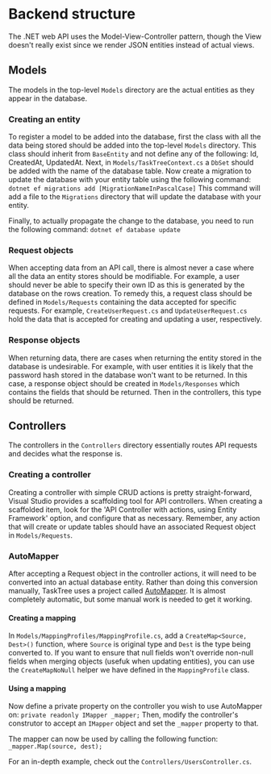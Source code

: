 # Backend structure

The .NET web API uses the Model-View-Controller pattern, though the View doesn't really exist since we render JSON entities instead of actual views.

## Models
The models in the top-level `Models` directory are the actual entities as they appear in the database.

### Creating an entity
To register a model to be added into the database, first the class with all the data being stored should be added into the top-level `Models` directory. This class should inherit from `BaseEntity` and not define any of the following: Id, CreatedAt, UpdatedAt.
Next, in `Models/TaskTreeContext.cs` a `DbSet` should be added with the name of the database table.
Now create a migration to update the database with your entity table using the following command:
`dotnet ef migrations add [MigrationNameInPascalCase]`
This command will add a file to the `Migrations` directory that will update the database with your entity.

Finally, to actually propagate the change to the database, you need to run the following command:
`dotnet ef database update`

### Request objects
When accepting data from an API call, there is almost never a case where all the data an entity stores should be modifiable. For example, a user should never be able to specify their own ID as this is generated by the database on the rows creation.
To remedy this, a request class should be defined in `Models/Requests` containing the data accepted for specific requests. For example, `CreateUserRequest.cs` and `UpdateUserRequest.cs` hold the data that is accepted for creating and updating a user, respectively.

### Response objects
When returning data, there are cases when returning the entity stored in the database is undesirable. For example, with user entities it is likely that the password hash stored in the database won't want to be returned.
In this case, a response object should be created in `Models/Responses` which contains the fields that should be returned. Then in the controllers, this type should be returned.


## Controllers
The controllers in the `Controllers` directory essentially routes API requests and decides what the response is.

### Creating a controller
Creating a controller with simple CRUD actions is pretty straight-forward, Visual Studio provides a scaffolding tool for API controllers. When creating a scaffolded item, look for the 'API Controller with actions, using Entity Framework' option, and configure that as necessary.
Remember, any action that will create or update tables should have an associated Request object in `Models/Requests`.

### AutoMapper
After accepting a Request object in the controller actions, it will need to be converted into an actual database entity. Rather than doing this conversion manually, TaskTree uses a project called [AutoMapper](https://github.com/AutoMapper/AutoMapper). It is almost completely automatic, but some manual work is needed to get it working.

#### Creating a mapping
In `Models/MappingProfiles/MappingProfile.cs`, add a `CreateMap<Source, Dest>()` function, where `Source` is original type and `Dest` is the type being converted to. If you want to ensure that null fields won't override non-null fields when merging objects (usefuk when updating entities), you can use the `CreateMapNoNull` helper we have defined in the `MappingProfile` class.

#### Using a mapping
Now define a private property on the controller you wish to use AutoMapper on:
`private readonly IMapper _mapper;`
Then, modify the controller's construtor to accept an `IMapper` object and set the `_mapper` property to that.

The mapper can now be used by calling the following function:
`_mapper.Map(source, dest);`

For an in-depth example, check out the `Controllers/UsersController.cs`.
